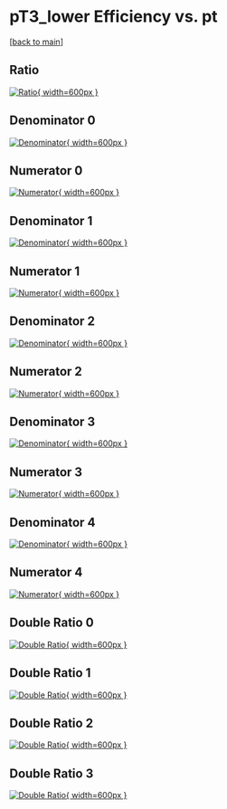 # pT3_lower Efficiency vs. pt

[[back to main](./)]



## Ratio

[![Ratio](../mtv/var/pT3_lower_xtr_13_0_eff_pt.png){ width=600px }](../mtv/var/pT3_lower_xtr_13_0_eff_pt.pdf)

## Denominator 0

[![Denominator](../mtv/den/pT3_lower_xtr_13_0_eff_pt_den0.png){ width=600px }](../mtv/den/pT3_lower_xtr_13_0_eff_pt_den0.pdf)

## Numerator 0

[![Numerator](../mtv/num/pT3_lower_xtr_13_0_eff_pt_num0.png){ width=600px }](../mtv/num/pT3_lower_xtr_13_0_eff_pt_num0.pdf)

## Denominator 1

[![Denominator](../mtv/den/pT3_lower_xtr_13_0_eff_pt_den1.png){ width=600px }](../mtv/den/pT3_lower_xtr_13_0_eff_pt_den1.pdf)

## Numerator 1

[![Numerator](../mtv/num/pT3_lower_xtr_13_0_eff_pt_num1.png){ width=600px }](../mtv/num/pT3_lower_xtr_13_0_eff_pt_num1.pdf)

## Denominator 2

[![Denominator](../mtv/den/pT3_lower_xtr_13_0_eff_pt_den2.png){ width=600px }](../mtv/den/pT3_lower_xtr_13_0_eff_pt_den2.pdf)

## Numerator 2

[![Numerator](../mtv/num/pT3_lower_xtr_13_0_eff_pt_num2.png){ width=600px }](../mtv/num/pT3_lower_xtr_13_0_eff_pt_num2.pdf)

## Denominator 3

[![Denominator](../mtv/den/pT3_lower_xtr_13_0_eff_pt_den3.png){ width=600px }](../mtv/den/pT3_lower_xtr_13_0_eff_pt_den3.pdf)

## Numerator 3

[![Numerator](../mtv/num/pT3_lower_xtr_13_0_eff_pt_num3.png){ width=600px }](../mtv/num/pT3_lower_xtr_13_0_eff_pt_num3.pdf)

## Denominator 4

[![Denominator](../mtv/den/pT3_lower_xtr_13_0_eff_pt_den4.png){ width=600px }](../mtv/den/pT3_lower_xtr_13_0_eff_pt_den4.pdf)

## Numerator 4

[![Numerator](../mtv/num/pT3_lower_xtr_13_0_eff_pt_num4.png){ width=600px }](../mtv/num/pT3_lower_xtr_13_0_eff_pt_num4.pdf)

## Double Ratio 0

[![Double Ratio](../mtv/ratio/pT3_lower_xtr_13_0_eff_pt_ratio0.png){ width=600px }](../mtv/ratio/pT3_lower_xtr_13_0_eff_pt_ratio0.pdf)

## Double Ratio 1

[![Double Ratio](../mtv/ratio/pT3_lower_xtr_13_0_eff_pt_ratio1.png){ width=600px }](../mtv/ratio/pT3_lower_xtr_13_0_eff_pt_ratio1.pdf)

## Double Ratio 2

[![Double Ratio](../mtv/ratio/pT3_lower_xtr_13_0_eff_pt_ratio2.png){ width=600px }](../mtv/ratio/pT3_lower_xtr_13_0_eff_pt_ratio2.pdf)

## Double Ratio 3

[![Double Ratio](../mtv/ratio/pT3_lower_xtr_13_0_eff_pt_ratio3.png){ width=600px }](../mtv/ratio/pT3_lower_xtr_13_0_eff_pt_ratio3.pdf)

